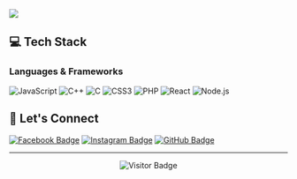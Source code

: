 <img src="https://readme-typing-svg.herokuapp.com/?font=Righteous&size=35&center=true&vCenter=true&width=500&height=70&duration=4000&lines=Hello+Developers!+👋;+I'm+Micoooo24!;" />



## 💻 Tech Stack

### Languages & Frameworks
![JavaScript](https://img.shields.io/badge/-JavaScript-F7DF1E?style=for-the-badge&logo=javascript&logoColor=black)
![C++](https://img.shields.io/badge/-C++-00599C?style=for-the-badge&logo=c%2B%2B&logoColor=white)
![C](https://img.shields.io/badge/-C-A8B9CC?style=for-the-badge&logo=c&logoColor=white)
![CSS3](https://img.shields.io/badge/-CSS3-1572B6?style=for-the-badge&logo=css3&logoColor=white)
![PHP](https://img.shields.io/badge/-PHP-777BB4?style=for-the-badge&logo=php&logoColor=white)
![React](https://img.shields.io/badge/-React-61DAFB?style=for-the-badge&logo=react&logoColor=black)
![Node.js](https://img.shields.io/badge/-Node.js-339933?style=for-the-badge&logo=nodedotjs&logoColor=white)



## 🤝 Let's Connect

[![Facebook Badge](https://img.shields.io/badge/Facebook-1877F2?style=for-the-badge&logo=facebook&logoColor=white)](https://www.facebook.com/micsrabs)
[![Instagram Badge](https://img.shields.io/badge/Instagram-E4405F?style=for-the-badge&logo=instagram&logoColor=white)](https://www.instagram.com/027_fl/)
[![GitHub Badge](https://img.shields.io/badge/GitHub-100000?style=for-the-badge&logo=github&logoColor=white)](https://github.com/Micoooo24)

---

<p align="center">
  <img src="https://visitor-badge.laobi.icu/badge?page_id=Micoooo24.Micoooo24" alt="Visitor Badge">
</p>

